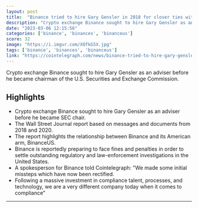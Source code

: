 ```yaml
---
layout: post
title:  "Binance tried to hire Gary Gensler in 2018 for closer ties with U.S. regulators: Report"
description: "Crypto exchange Binance sought to hire Gary Gensler as an adviser before he became chairman of the U.S. Securities and Exchange Commission."
date: "2023-03-06 12:15:56"
categories: ['binance', 'binances', 'binanceus']
score: 32
image: "https://i.imgur.com/XOfkG5X.jpg"
tags: ['binance', 'binances', 'binanceus']
link: "https://cointelegraph.com/news/binance-tried-to-hire-gary-gensler-in-2018-for-closer-ties-with-u-s-regulators-report"
---
```


Crypto exchange Binance sought to hire Gary Gensler as an adviser before he became chairman of the U.S. Securities and Exchange Commission.

## Highlights

- Crypto exchange Binance sought to hire Gary Gensler as an adviser before he became SEC chair.
- The Wall Street Journal report based on messages and documents from 2018 and 2020.
- The report highlights the relationship between Binance and its American arm, BinanceUS.
- Binance is reportedly preparing to face fines and penalties in order to settle outstanding regulatory and law-enforcement investigations in the United States.
- A spokesperson for Binance told Cointelegraph: "We made some initial missteps which have now been rectified.
- Following a massive investment in compliance talent, processes, and technology, we are a very different company today when it comes to compliance”

---

